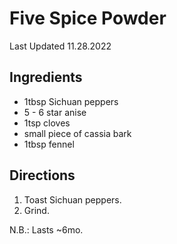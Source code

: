 # Five Spice Powder

Last Updated 11.28.2022

## Ingredients

* 1tbsp Sichuan peppers
* 5 - 6 star anise
* 1tsp cloves
* small piece of cassia bark
* 1tbsp fennel

## Directions

1. Toast Sichuan peppers.
1. Grind.

N.B.: Lasts ~6mo.
